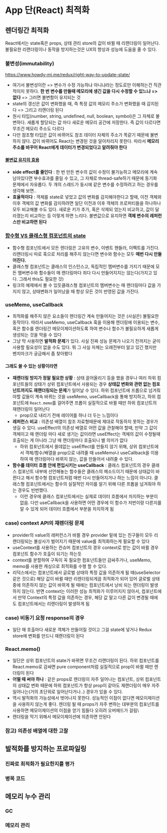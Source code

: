 # App 단(React) 최적화

## 렌더링간 최적화

React에서는 state혹은 props, 상태 관리 store의 값이 바뀔 때 리랜더링이 일어난다.  
불필요한 리랜더링이나 동작을 방지하는것은 UX의 향상과 성능에 도움을 줄 수 있다.

### 불변성(immutability)

https://www.howdy-mj.me/redux/right-way-to-update-state/

- 여기서 불변성이란 => 변수가 수정 가능하냐 아니냐라는 정도로만 이해하는건 직관적이지 못하다.
  **한 번 변수를 만들때 메모리에 생긴 값을 다시 수정할 수 있느냐 => 없다** => 그러면 불변함이 유지되는 것
- state의 갱신은 값이 변화했을 때, 즉 특정 값의 메모리 주소가 변화했을 때 감지된다 => 그리고 리랜더링 된다
- 원시 타입(number, string, undefined, null, boolean, symbol)은 그 자체로 불변하다. 새롭게 할당되는
값 마다 새로운 메모리 공간에 저장한다. 즉 값이 다르다면 무조건 메모리 주소도 다르다
- 다만 참조형 타입은 값이 바뀌어도 참조 데이터 자체의 주소가 똑같기 때문에 불변하지 않다.
값이 바뀌어도 React는 변경된 것을 알아차리지 못한다. 따라서 **메모리 주소를 바꾸어 React에게
  데이터가 변경되었다고 알려줘야 한다**


#### [불변값 유지의 효용](https://ljs0705.medium.com/react-state%EA%B0%80-%EB%B6%88%EB%B3%80%EC%9D%B4%EC%96%B4%EC%95%BC-%ED%95%98%EB%8A%94-%EC%9D%B4%EC%9C%A0-ec2bf09c1021)

- **side effect를 줄인다** : 한 번 만든 변수의 값이 수정이 불가능하고 메모리에 계속 남아있다면 부수효과를 줄일 수
  있고, 그 자체로 thread-safe하기 때문에 동기화 문제에서 자유롭다. 두 개의 스레드가 동시에 같은 변수를 수정하려고 하는
  경우를 생각해 보면..
- **효율적이다** : 객체를 state로 넣었고 값의 변화를 감지해야한다고 할때, 이전 객체와 이후 객체의 값 변화를 감지하려면
  일단 이전과 이후 객체의 프로퍼티들을 하나하나 모두 비교해볼 수도 있다. 새로운 키가 추가, 혹은 삭제되
  었는지 비교하고, 값이 달라졌는지 비교하는 등 이렇게 하면 느리다. 불변값으로 유지하면 **객체 변수의 레퍼런스만 
  비교하면 된다**

### [함수형 VS 클래스형 컴포넌트의 state](https://rinae.dev/posts/a-complete-guide-to-useeffect-ko#%EB%AA%A8%EB%93%A0-%EB%9E%9C%EB%8D%94%EB%A7%81%EC%9D%80-%EA%B3%A0%EC%9C%A0%EC%9D%98-%EB%AA%A8%EB%93%A0-%EA%B2%83%EC%9D%84-%EA%B0%80%EC%A7%80%EA%B3%A0-%EC%9E%88%EB%8B%A4)

- 함수형 컴포넌트에서 모든 렌더링은 고유의 변수, 이벤트 핸들러, 이펙트를 가진다.
  리랜더링시 따로 훅으로 처리를 해주지 않는다면 변수와 함수는 모두 **매번 다시 만들어진다.**
- 클래스형 컴포넌트는 클래스의 인스턴스고, 독립적인 멤버변수를 가지기 때문에 모든 멤버변수와 함수들이 
매 랜더링마다 죄다 다시 만들어지지는 않는다(가지고 있다. 그래서 this도 필요한 것)
- 링크의 예제에서 볼 수 있듯클래스형 컴포넌트의 멤버변수는 매 랜더링마다 값을 가지지 않고,
  상태변화가 일어났을 때 항상 모든 것이 반영된 값을 가진다.


### useMemo, useCallback

- 최적화를 해주지 않은 요소들이 렌더링간 계속 만들어지는 것은 (사실은) 불필요한 동작이다. 따라서 useMemo, useCallback 
훅을 이용해 렌더링에 이용되는 변수, 혹은 함수를 렌더링간 메모이제이션하도록 하여 변수나 함수가
  불필요하게 새롭게 생성되는 것을 막을 수 있다
- 그냥 막 사용하면 **발적화 문제**가 있다. 사실 진짜 성능 문제가 나오기 전까지는 굳이 사용할 필요성이 없을 수도 있다.
  뭐 그 사실 자체는 오래전부터 알고 있긴 했지만
  벤치마크가 궁금해서 좀 찾아봤다
  
#### 그래도 쓸 수 있는 상황이라면

- **재랜더링 방지가 정말 필요한 상황** : 상태 끌어올리기 등을 했을 경우나 여러 하위 컴포넌트들의 상태가
  상위 컴포넌트에서 사용되는 경우 **상태값 변화와 관련 없는 컴포넌트까지도 재랜더링되는 문제**가 일어날 수 있다.
  하위 컴포넌트에 프롭으로 넘겨줘야할 값들이 계속 바뀌는 것을 useMemo, useCallback을 통해 방지하고, 하위 컴포넌트에 
  `React.memo`를 걸어주면 프롭이 실질적으로 바뀔 때만 하위 컴포넌트의 재랜더링이 일어난다
    - prop으로 내리기 전에 레이어를 하나 더 두는 느낌이다
- **레퍼런스 비교** : 의존성 배열이 참조 자료형때문에 제대로 작동하지 못하는 경우가 생길 수 있다.
  useEffect의 의존성 배열로 어떤 값을 관찰해야 할때, 만약 그 값이 객체이고 매 랜더링 마다 새로 생기는 값이라면
  useEffect는 객체의 값이 수정될때 호출되는 게 아니라 그냥 매 랜더링마다 호출되니 별 의미가 없다
    - 하위 컴포넌트에서 쓸데없는 useEffect를 만들지 않기 위해, 상위 컴포넌트에서 객체/함수/배열을 prop으로 내려줄 때 
      useMemo나 useCallback을 이용하여 매 랜더링마다 바뀌지 않는, 값을 만들어서 내려줄 수 있다. 
- **함수를 데이터 흐름 안에 편입시키는 useCallback** : 클래스 컴포넌트의 경우 클래스 컴포넌트 내부에
  선언해놓는 함수들은 클래스의 메소드이기 때문에 상태값이 바뀐다고 해서 함수형 컴포넌트처럼 매번 다시 만들어지거나
  하는 느낌이 아니다. 클래스형 컴포넌트에서는 함수의 실질적인 차이를 알기 위해 다른 프롭을 넘겨줘야 하는
  경우도 빈번했다.
    - 이런 경우에 클래스 컴포넌트에서는 실제로 데이터 흐름에서 차지하는 부분이 없음. 다만 useCallback을 
  사용하면 어떤 경우에 이 함수가 저번이랑 다른지를 알 수 있게 되어 데이터 흐름에서 부분을 차지하게 됨


### case) context API의 재렌더링 문제

- provider의 value의 레퍼런스가 바뀔 경우 provider 밑에 있는 친구들이 모두 리랜더링되는 불상사가 
벌어지기 때문에 value를 최적화하는게 필요할 수 있다
- useContext를 사용하는 컨슈머 컴포넌트의 경우 context로 받는 값이 바뀔 경우 컴포넌트 함수가 호출이 되기는 
하는듯
- context를 분할하여 구독이 꼭 필요한 컴포넌트들만 감싸주거나, useMemo, memo를 사용한 캐싱으로 최적화를 수행
할 수 있다.
- 리덕스에서는 컴포넌트에서 글로벌 상태의 특정 값을 의존하게 될 때(useSelector 같은 것으로) 해당 값이 바뀔 
때만 리렌더링되게끔 최적화가 되어 있어 글로벌 상태 중에 의존하지 않는 값이 바뀌게 될 때에는 컴포넌트에서 낭비
  되는 렌더링이 발생하지 않는다. 반면 context는 이러한 성능 최적화가 이루어지지 않아서, 컴포넌트에서 만약 Context의
  특정 값을 의존하는 경우, 해당 값 말고 다른 값이 변경될 때에도 컴포넌트에서는 리렌더링이 발생하게 됨

### case) 비동기 요청 response의 경우

- 일단 매 호출마다 새로운 객체가 만들어질 것이고 그걸 state에 넣거나 Redux store에 변화를 만드니 재랜더링이 된다

### React.memo()

- 일단은 상위 컴포넌트의 state가 바뀌면 무조건 리랜더링이 된다. 하위 컴포넌트를 React.memo로 감싸면
pure component처럼 실질적으로 prop이 바뀔 때만 렌더링이 된다
- **어떨 때 써야 하나** : 같은 props로 렌더링이 자주 일어나는 컴포넌트, 상위 컴포넌트의 상태값 변화 때문에 하위 컴포넌트가
  항상 prop이 같아도 재랜더링이 매우 자주 일어나는(거의 초단위로 일어난다거나..) 경우가 있을 수 있다.
- 역시 발적화의 가능성에서 벗어나지 못한다. 성능적인 이점이 없다면 메모이제이션을 사용하지 않는게 좋다. 렌더링
될 때 props가 자주 변하는 대부분의 컴포넌트를 사용하면 메모이제이션의 이점을 얻기 힘들다 오히려 오버헤드가 걸림\
- 렌더링을 막기 위해서 메모이제이션에 의존하면 안된다

### 참고) 의존성 배열에 대한 고찰


## 발적화를 방지하는 프로파일링

### 진짜로 최적화가 필요한지를 평가


### 병목 코드



## 메모리 누수 관리

### GC

### 메모리 관리